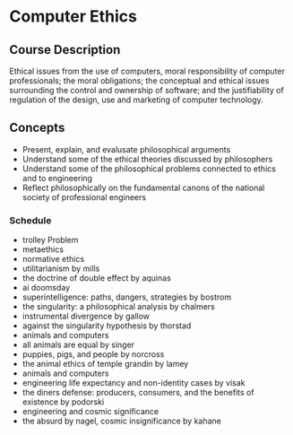 # Computer Ethics

##  Course Description

Ethical issues from the use of computers, moral responsibility of computer professionals; the moral obligations; the conceptual and ethical issues surrounding the control and ownership of software; and the justifiability of regulation of the design, use and marketing of computer technology.

##  Concepts

-  Present, explain, and evalusate philosophical arguments
-  Understand some of the ethical theories discussed by philosophers
-  Understand some of the philosophical problems connected to ethics and to engineering
-  Reflect philosophically on the fundamental canons of the national society of professional engineers

###  Schedule

-  trolley Problem
-  metaethics
-  normative ethics
-  utilitarianism by mills
-  the doctrine of double effect by aquinas
-  ai doomsday
-  superintelligence: paths, dangers, strategies by bostrom
-  the singularity: a philosophical analysis by chalmers
-  instrumental divergence by gallow
-  against the singularity hypothesis by thorstad
-  animals and computers
-  all animals are equal by singer
-  puppies, pigs, and people by norcross
-  the animal ethics of temple grandin by lamey
-  animals and computers
-  engineering life expectancy and non-identity cases by visak
-  the diners defense:  producers, consumers, and the benefits of existence by podorski
-  engineering and cosmic significance
-  the absurd by nagel, cosmic insignificance by kahane
